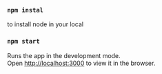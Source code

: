 ### `npm instal`
to install node in your local

### `npm start`

Runs the app in the development mode.<br>
Open [http://localhost:3000](http://localhost:3000) to view it in the browser.